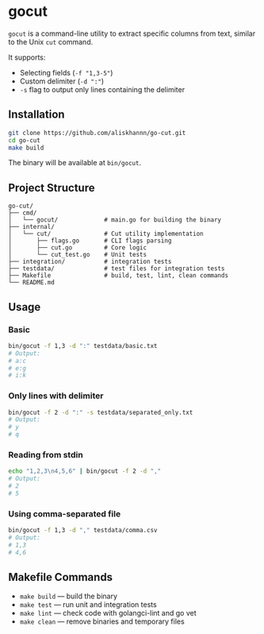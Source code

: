 # gocut

`gocut` is a command-line utility to extract specific columns from text, similar to the Unix `cut` command.

It supports:

* Selecting fields (`-f "1,3-5"`)
* Custom delimiter (`-d ":"`)
* `-s` flag to output only lines containing the delimiter

## Installation

```bash
git clone https://github.com/aliskhannn/go-cut.git
cd go-cut
make build
```

The binary will be available at `bin/gocut`.

## Project Structure

```
go-cut/
├── cmd/
│   └── gocut/             # main.go for building the binary
├── internal/
│   └── cut/               # Cut utility implementation
│       ├── flags.go       # CLI flags parsing
│       ├── cut.go         # Core logic
│       └── cut_test.go    # Unit tests
├── integration/           # integration tests
├── testdata/              # test files for integration tests
├── Makefile               # build, test, lint, clean commands
└── README.md
```

## Usage

### Basic

```bash
bin/gocut -f 1,3 -d ":" testdata/basic.txt
# Output:
# a:c
# e:g
# i:k
```

### Only lines with delimiter

```bash
bin/gocut -f 2 -d ":" -s testdata/separated_only.txt
# Output:
# y
# q
```

### Reading from stdin

```bash
echo "1,2,3\n4,5,6" | bin/gocut -f 2 -d ","
# Output:
# 2
# 5
```

### Using comma-separated file

```bash
bin/gocut -f 1,3 -d "," testdata/comma.csv
# Output:
# 1,3
# 4,6
```

## Makefile Commands

* `make build` — build the binary
* `make test` — run unit and integration tests
* `make lint` — check code with golangci-lint and go vet
* `make clean` — remove binaries and temporary files